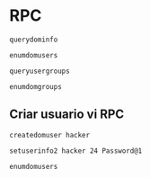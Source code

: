 RPC
========================

    querydominfo
    
    enumdomusers
    
    queryusergroups
    
    enumdomgroups

## Criar usuario vi RPC

    createdomuser hacker

    setuserinfo2 hacker 24 Password@1

    enumdomusers